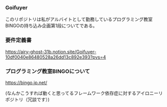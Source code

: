 ### Goifuyer
このリポジトリは私がアルバイトとして勤務しているプログラミング教室BINGOの持ち込み企画第1段についてである。

### 要件定義書
https://airy-ghost-31b.notion.site/Goifuyer-10df0040e86480528a26dd13c892e393?pvs=4

### プログラミング教室BINGOについて
https://bingo.jp.net/



(なんかこうすれば動くと思ってるフレームワーク依存症に対するアイロニーリポジトリ（冗談です）)
